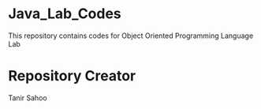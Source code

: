 # Java_Lab_Codes
This repository contains codes for Object Oriented Programming Language Lab
# Repository Creator
Tanir Sahoo
